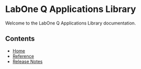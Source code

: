 # LabOne Q Applications Library

Welcome to the LabOne Q Applications Library documentation.

## Contents

<!--nav-->

* [Home](index.md)
* [Reference](reference/)
* [Release Notes](release_notes.md)
